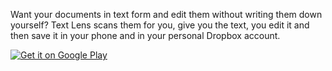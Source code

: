 Want your documents in text form and edit them without writing them down yourself?
Text Lens scans them for you, give you the text, you edit it and then save it in your phone and in your personal Dropbox account.

<a href='https://play.google.com/store/apps/details?id=datapole.ocrtext&pcampaignid=MKT-Other-global-all-co-prtnr-py-PartBadge-Mar2515-1'><img alt='Get it on Google Play' src='https://play.google.com/intl/en_us/badges/images/generic/en_badge_web_generic.png'/></a>
